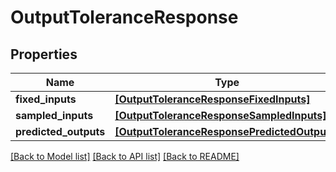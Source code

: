 # OutputToleranceResponse


## Properties
Name | Type | Description | Notes
------------ | ------------- | ------------- | -------------
**fixed_inputs** | [**[OutputToleranceResponseFixedInputs]**](OutputToleranceResponseFixedInputs.md) |  | 
**sampled_inputs** | [**[OutputToleranceResponseSampledInputs]**](OutputToleranceResponseSampledInputs.md) |  | 
**predicted_outputs** | [**[OutputToleranceResponsePredictedOutputs]**](OutputToleranceResponsePredictedOutputs.md) |  | 

[[Back to Model list]](../README.md#documentation-for-models) [[Back to API list]](../README.md#documentation-for-api-endpoints) [[Back to README]](../README.md)


